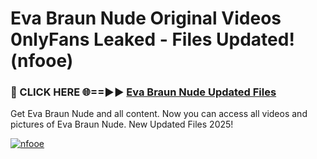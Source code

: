 # Eva Braun Nude Original Videos 0nlyFans Leaked - Files Updated! (nfooe)

<h3>🔴 CLICK HERE 🌐==►► <a href="https://tinyurl.com/yrmya6cz" rel="nofollow">Eva Braun Nude Updated Files</a></h3>

Get Eva Braun Nude and all content. Now you can access all videos and pictures of Eva Braun Nude. New Updated Files 2025!

[![nfooe](https://i.imgur.com/FMdXYCs.gif)](https://tinyurl.com/yrmya6cz)
